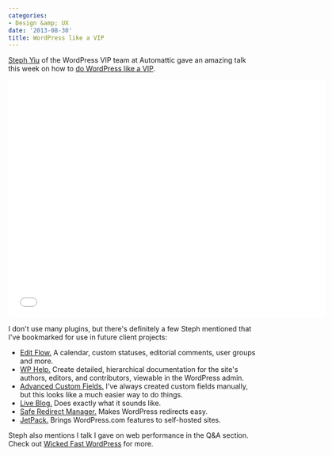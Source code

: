 ```yaml
---
categories:
- Design &amp; UX
date: '2013-08-30'
title: WordPress like a VIP
---
```


<a href="http://hoppycow.com/">Steph Yiu</a> of the WordPress VIP team at Automattic gave an amazing talk this week on how to <a href="https://www.youtube.com/watch?v=c8BbjQIxaJs">do WordPress like a VIP</a>.

<iframe width="640" height="480" src="//www.youtube.com/embed/c8BbjQIxaJs?rel=0" frameborder="0" allowfullscreen></iframe>

I don't use many plugins, but there's definitely a few Steph mentioned that I've bookmarked for use in future client projects:
<!--more-->
<ul>
<li><a href="http://wordpress.org/plugins/edit-flow/">Edit Flow.</a> A calendar, custom statuses, editorial comments, user groups and more.</li>
<li><a href="http://wordpress.org/plugins/wp-help/">WP Help.</a> Create detailed, hierarchical documentation for the site's authors, editors, and contributors, viewable in the WordPress admin. </li>
<li><a href="http://www.advancedcustomfields.com/">Advanced Custom Fields.</a> I've always created custom fields manually, but this looks like a much easier way to do things.</li>
<li><a href="http://wordpress.org/plugins/liveblog/">Live Blog.</a> Does exactly what it sounds like.</li>
<li><a href="http://wordpress.org/plugins/safe-redirect-manager/">Safe Redirect Manager.</a> Makes WordPress redirects easy.</li>
<li><a href="http://jetpack.me/">JetPack.</a> Brings WordPress.com features to self-hosted sites.</li>
</ul>

Steph also mentions I talk I gave on web performance in the Q&A section. Check out <a href="https://gomakethings.com/wicked-fast-wordpress/">Wicked Fast WordPress</a> for more.